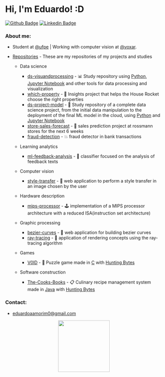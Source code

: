 # Hi, I'm Eduardo! :D

[![Github Badge](https://img.shields.io/badge/-Github-000?style=flat-square&logo=Github&logoColor=white&link=https://github.com/Edu-p)](https://github.com/Edu-p)
[![Linkedin Badge](https://img.shields.io/badge/-LinkedIn-blue?style=flat-square&logo=Linkedin&logoColor=white)](https://www.linkedin.com/in/eduardo-amorim-5b332a1a4/)

### About me:
- Student at [@ufpe](http://www.ufpe.br) | Working with computer vision at [@voxar](https://voxarlabs.cin.ufpe.br/).


- [Repositories](https://github.com/Edu-p) - These are my repositories of my projects and studies
    - Data science
        - [ds-visuandprocessing](https://github.com/Edu-p/Data-VisuandProcessing) - :bar_chart: Study repository using [Python](https://en.wikipedia.org/wiki/Python), [Jupyter Notebook](https://en.wikipedia.org/wiki/Project_Jupyter#Jupyter_Notebook) and other tools for data processing and visualization
        -  [which-property](https://github.com/Edu-p/WhichProperty) - :house_with_garden: Insights project that helps the House Rocket choose the right properties
        -  [ds-project-model](https://github.com/Edu-p/ds-project-model) - :thought_balloon: Study repository of a complete data science project, from the initial data manipulation to the deployment of the final ML model in the cloud, using [Python](https://en.wikipedia.org/wiki/Python) and [Jupyter Notebook](https://en.wikipedia.org/wiki/Project_Jupyter#Jupyter_Notebook)
        -  [store-sales-forecast](https://github.com/Edu-p/store-sales-forecast) - :pill: sales prediction project at rossmann stores for the next 6 weeks
        -  [fraud-detection](https://github.com/Edu-p/fraud-detection) - :boom: fraud detector in bank transactions


    - Learning analytics
        -  [ml-feedback-analysis](https://github.com/Edu-p/ml-feedback-analysis) - :speech_balloon: classifier focused on the analysis of feedback texts
    - Computer vision
        -  [style-transfer](https://github.com/Edu-p/style-transfer) - :crystal_ball:  web application to perform a style transfer in an image chosen by the user
    - Hardware description
        -  [mips-processor](https://github.com/Edu-p/mips-processor) - :joystick: implementation of a MIPS processor architecture with a reduced ISA(instruction set architecture)


    - Graphic processing
        -  [bezier-curves](https://github.com/Edu-p/bezier-curves) - :dizzy: web application for building bezier curves
        -  [ray-tracing](https://github.com/Edu-p/ray-tracing) - :dart: application of rendering concepts using the ray-tracing algorithm


    - Games
        - [V0ID](https://github.com/Edu-p/V01D) - :floppy_disk: Puzzle game made in [C](https://en.wikipedia.org/wiki/C_(programming_language)) with [Hunting Bytes](https://github.com/HuntingBytes)


    - Software construction
        - [The-Cooks-Books](https://github.com/Edu-p/The-Cooks-Books) - :clipboard: Culinary recipe management system made in [Java](https://en.wikipedia.org/wiki/Java) with [Hunting Bytes](https://github.com/HuntingBytes)

### Contact:
- eduardoaamorim0@gmail.com

<p align="center">
  <a href="https://github.com/anuraghazra/github-readme-stats">
    <img
      align="center"
      height="165"
      src="https://github-readme-stats.vercel.app/api?username=Edu-p&count_private=true&show_icons=true&custom_title=Github%20Status&hide=issues&theme=radical"
    />
  </a>
</p>
